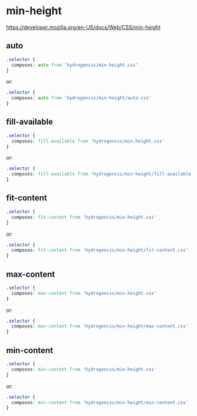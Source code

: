 # min-height

https://developer.mozilla.org/en-US/docs/Web/CSS/min-height

## auto
```css
.selector {
  composes: auto from 'hydrogencss/min-height.css'
}
```

or:
```css
.selector {
  composes: auto from 'hydrogencss/min-height/auto.css'
}
```

## fill-available
```css
.selector {
  composes: fill-available from 'hydrogencss/min-height.css'
}
```

or:
```css
.selector {
  composes: fill-available from 'hydrogencss/min-height/fill-available.css'
}
```

## fit-content
```css
.selector {
  composes: fit-content from 'hydrogencss/min-height.css'
}
```

or:
```css
.selector {
  composes: fit-content from 'hydrogencss/min-height/fit-content.css'
}
```

## max-content
```css
.selector {
  composes: max-content from 'hydrogencss/min-height.css'
}
```

or:
```css
.selector {
  composes: max-content from 'hydrogencss/min-height/max-content.css'
}
```

## min-content
```css
.selector {
  composes: min-content from 'hydrogencss/min-height.css'
}
```

or:
```css
.selector {
  composes: min-content from 'hydrogencss/min-height/min-content.css'
}
```

